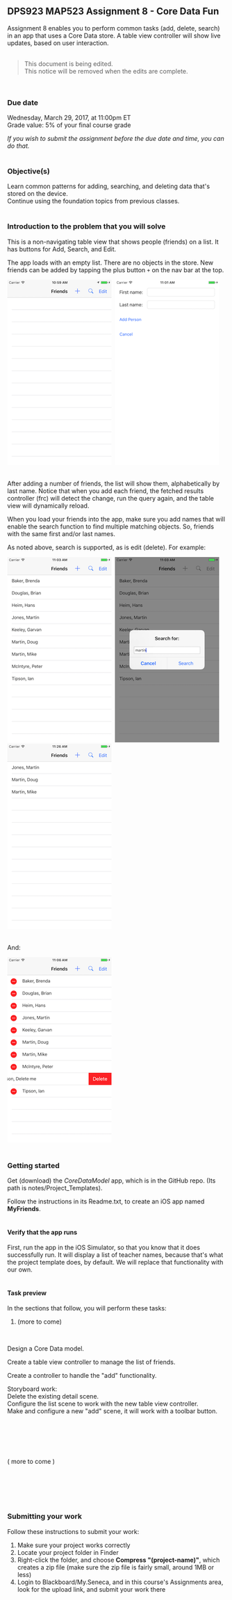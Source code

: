 ## DPS923 MAP523 Assignment 8 - Core Data Fun

Assignment 8 enables you to perform common tasks (add, delete, search) in an app that uses a Core Data store. A table view controller will show live updates, based on user interaction.  
<br>

> This document is being edited.  
> This notice will be removed when the edits are complete.  

<br>

### Due date
Wednesday, March 29, 2017, at 11:00pm ET  
Grade value: 5% of your final course grade  

*If you wish to submit the assignment before the due date and time, you can do that.*  
<br>

### Objective(s)  
Learn common patterns for adding, searching, and deleting data that's stored on the device.  
Continue using the foundation topics from previous classes.  
<br>

### Introduction to the problem that you will solve
This is a non-navigating table view that shows people (friends) on a list. It has buttons for Add, Search, and Edit.  

The app loads with an empty list. There are no objects in the store. New friends can be added by tapping the plus button ```+``` on the nav bar at the top.  

<kbd>![Startup](images/a8-list-empty.png)</kbd>&nbsp;&nbsp;<kbd>![Startup](images/a8-add-friend.png)</kbd>  
<br>

After adding a number of friends, the list will show them, alphabetically by last name. Notice that when you add each friend, the fetched results controller (frc) will detect the change, run the query again, and the table view will dynamically reload.  

When you load your friends into the app, make sure you add names that will enable the search function to find multiple matching objects. So, friends with the same first and/or last names.  

As noted above, search is supported, as is edit (delete). For example:  

<kbd>![Startup](images/a8-list-friends.png)</kbd>&nbsp;&nbsp;<kbd>![Startup](images/a8-search.png)</kbd>&nbsp;&nbsp;<kbd>![Startup](images/a8-search-result.png)</kbd>  
<br>

And:  

<kbd>![Startup](images/a8-edit-delete.png)</kbd>  
<br>

### Getting started  
Get (download) the *CoreDataModel* app, which is in the GitHub repo. (Its path is notes/Project_Templates).  

Follow the instructions in its Readme.txt, to create an iOS app named **MyFriends**.  
<br>

#### Verify that the app runs
First, run the app in the iOS Simulator, so that you know that it does successfully run. It will display a list of teacher names, because that's what the project template does, by default. We will replace that functionality with our own.  
<br>

#### Task preview
In the sections that follow, you will perform these tasks:  
1. (more to come)  
<br>

Design a Core Data model.  

Create a table view controller to manage the list of friends.  

Create a controller to handle the "add" functionality.  

Storyboard work:  
Delete the existing detail scene.  
Configure the list scene to work with the new table view controller.  
Make and configure a new "add" scene, it will work with a toolbar button.  



<br><br><br><br><br>
( more to come )  
<br><br><br><br><br>


### Submitting your work
Follow these instructions to submit your work:  

1. Make sure your project works correctly  
2. Locate your project folder in Finder  
3. Right-click the folder, and choose **Compress "(project-name)"**, which creates a zip file (make sure the zip file is fairly small, around 1MB or less)  
4. Login to Blackboard/My.Seneca, and in this course's Assignments area, look for the upload link, and submit your work there  
